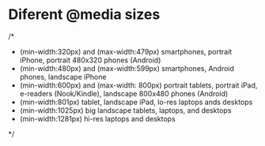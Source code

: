 # Diferent @media sizes

/*
  - (min-width:320px) and (max-width:479px)
    smartphones, portrait iPhone, portrait 480x320 phones (Android)
  - (min-width:480px) and (max-width:599px)
    smartphones, Android phones, landscape iPhone
  - (min-width:600px) and (max-width: 800px)
    portrait tablets, portrait iPad, e-readers (Nook/Kindle), landscape 800x480 phones (Android)
  - (min-width:801px)
    tablet, landscape iPad, lo-res laptops ands desktops
  - (min-width:1025px)
    big landscape tablets, laptops, and desktops
  - (min-width:1281px)
    hi-res laptops and desktops

*/
